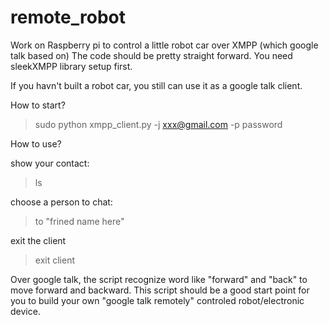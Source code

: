 remote_robot
============

Work on Raspberry pi to control a little robot car over XMPP (which google talk based on)
The code should be pretty straight forward. You need sleekXMPP library setup first.



If you havn't built a robot car, you still can use it as a google talk client.

How to start?

> sudo python xmpp_client.py  -j xxx@gmail.com  -p  password

How to use?

show your contact:
> ls

choose a person to chat:

> to "frined name here"

exit the client

> exit client


Over google talk, the script recognize word like "forward" and "back" to move forward and backward. This script should be a good start point for you to build your own "google talk remotely" controled robot/electronic device.
